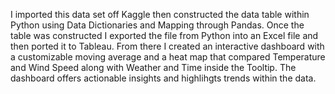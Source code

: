 I imported this data set off Kaggle then constructed the data table within Python using Data Dictionaries and Mapping through Pandas. Once the table was constructed I exported the file from Python into an Excel file and then ported it to Tableau. From there I created an interactive dashboard with a customizable moving average and a heat map that compared Temperature and Wind Speed along with Weather and Time inside the Tooltip. The dashboard offers actionable insights and highlihgts trends within the data.
